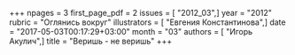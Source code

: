+++
npages = 3
first_page_pdf = 2
issues = [ "2012_03",]
year = "2012"
rubric = "Оглянись вокруг"
illustrators = [ "Евгения Константинова",]
date = "2017-05-03T00:17:29+03:00"
month = "03"
authors = [ "Игорь Акулич",]
title = "Веришь - не веришь"
+++
